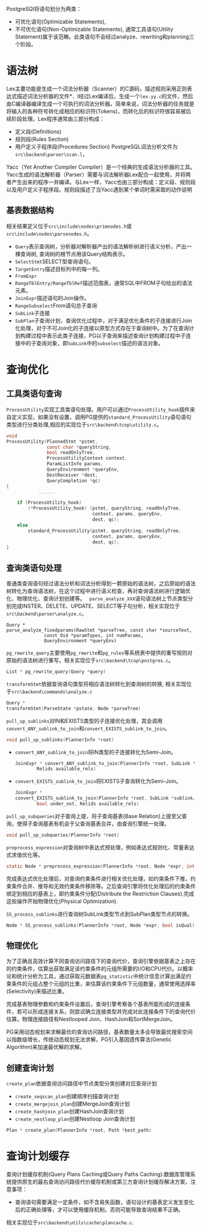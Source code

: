 PostgreSQl将语句划分为两类：
- 可优化语句(Optimizable Statements),
- 不可优化语句(Non-Optimizable Statements), 通常工具语句(Utility Statement)属于该范畴。此类语句不会经过analyze、rewriting和planning三个阶段。

# 语法树
Lex主要功能是生成一个词法分析器（Scanner）的C源码，描述规则采用正则表达式描述词法分析器的文件*．l经过Lex编译后，生成一个`lex.yy.c`的文件，然后由C编译器编译生成一个可执行的词法分析器。简单来说，词法分析器的任务就是将输入的各种符号转化成相应的标识符(Tokens)，而转化后的标识符很容易被后续阶段处理。Lex程序通常由三部分构成：
- 定义段(Definitions)
- 规则段(Rules Section)
- 用户定义子程序段(Procedures Section)
PostgreSQL词法分析文件为`src\backend\parser\scan.l`，

Yacc（Yet Another Compiler Compiler）是一个经典的生成语法分析器的工具。Yacc生成的语法解析器（Parser）需要与词法解析器Lex配合一起使用，并将两者产生出来的程序一并编译。与Lex一样，Yacc也由三部分构成：定义段、规则段以及用户定义子程序段。规则段描述了当Yacc遇到某个单词时需采取的动作说明

## 基表数据结构
相关结果定义位于`src\include\nodes\primnodes.h`或`src\include\nodes\parsenodes.h`。
- `Query`表示查询树，分析器对解析器产出的语法解析树进行语义分析，产出一棵查询树, 查询树的根节点用该Query结构表示。
- `SelectStmt`SELECT型查询语句。
- `TargetEntry`描述目标列中的每一列。
- `FromExpr`
- `RangeTblEntry/RangeTblRef`描述范围表，通常SQL中FROM子句给出的语法元素。
- `JoinExpr`描述语句的Join操作。
- `RangeSubselect`From语句总子查询
- `SubLink`子连接
- `SubPlan`子查询计划，查询优化过程中，对于满足优化条件的子连接进行Join化处理，对于不可Join化的子连接以原型方式存在于查询树中。为了在查询计划构建过程中表示此类子连接，PG以子查询来描述查询计划构建过程中子连接中的子查询对象，即`SubLink`中的`subselect`描述的语法对象。
# 查询优化
## 工具类语句查询
`ProcessUtility`实现工具类语句处理。用户可以通过`ProcessUtility_hook`插件来自定义实现，如果没有设置，调用PG提供的`standard_ProcessUtility`语句语句类型进行分类处理,相应的实现位于`src\backend\tcop\utility.c`。
```c
void
ProcessUtility(PlannedStmt *pstmt,
			   const char *queryString,
			   bool readOnlyTree,
			   ProcessUtilityContext context,
			   ParamListInfo params,
			   QueryEnvironment *queryEnv,
			   DestReceiver *dest,
			   QueryCompletion *qc)
{
            ......

	if (ProcessUtility_hook)
		(*ProcessUtility_hook) (pstmt, queryString, readOnlyTree,
								context, params, queryEnv,
								dest, qc);
	else
		standard_ProcessUtility(pstmt, queryString, readOnlyTree,
								context, params, queryEnv,
								dest, qc);
}
```

## 查询类语句处理
普通类查询语句经过语法分析和词法分析得到一颗原始的语法树，之后原始的语法树转化为查询语法树，在这个过程中进行语义检查，再对查询语法树进行逻辑优化、物理优化、查询计划创建等。
` parse_analyze_XXX`语句语法树上节点类型分别完成INSTER、DELETE、UPDATE、SELECT等子句分析，相关实现位于`src\backend\parser\analyze.c`。
```
Query *
parse_analyze_fixedparams(RawStmt *parseTree, const char *sourceText,
			  const Oid *paramTypes, int numParams,
			  QueryEnvironment *queryEnv)
```

`pg_rewrite_query`主要使用`pg_rewrite`和`pg_rules`等系统表中提供的重写规则对原始的语法树进行重写。相关实现位于`src\backend\tcop\postgres.c`。

```c
List * pg_rewrite_query(Query *query)
```
`transformStmt`依据查询语句类型将相应语法树转化到查询树的转换, 相关实现位于`src\backend\commands\analyze.c`
```c
Query *
transformStmt(ParseState *pstate, Node *parseTree)
```

`pull_up_sublinks`对IN和EXISTS类型的子连接优化处理，其会调用`convert_ANY_sublink_to_join`和`convert_EXISTS_sublink_to_join`。
```c
void pull_up_sublinks(PlannerInfo *root)
```
- `convert_ANY_sublink_to_join`将IN类型的子连接转化为Semi-Join。
    ```c
    JoinExpr * convert_ANY_sublink_to_join(PlannerInfo *root, SubLink *sublink,
            Relids available_rels)
    ```
- `convert_EXISTS_sublink_to_join`将EXISTS子查询转化为Semi-Join。
    ```c
    JoinExpr *
    convert_EXISTS_sublink_to_join(PlannerInfo *root, SubLink *sublink,
            bool under_not, Relids available_rels)
    ```

`pull_up_subqueries`对子查询上提，将子查询基表(Base Relation)上提至父查询，使得子查询基表有机会于父查询基表合并，由查询引擎统一处理。
```c
void pull_up_subqueries(PlannerInfo *root)
```

`preprocess_expression`对查询树中表达式预处理，例如表达式规则化、常量表达式求值优化等。
```c
static Node * preprocess_expression(PlannerInfo *root, Node *expr, int kind)
```
完成表达式优化处理后，对查询约束条件进行相关优化处理，如约束条件下推，约束条件合并、推导和无效约束条件移除等。之后查询引擎将优化处理后的约束条件绑定到相应的基表上，即约束条件分配(Distribute the Restriction Clauses).完成这些操作开始物理优化(Physical Optimization).

`SS_process_sublinks`进行查询树SubLink类型节点到SubPlan类型节点的转换。
```C
Node * SS_process_sublinks(PlannerInfo *root, Node *expr, bool isQual)
```
## 物理优化
为了正确且高效计算不同查询访问路径下的查询代价，查询引擎依据基表之上存在的约束条件，估算出获取满足该约束条件的元组所需要的I/O和CPU代价。以概率论和统计分析为工具，通过获取元数据表`pg_statistic`中统计信息计算出满足约束条件的元组占整个元组的比重，来估算该约束条件下元组数量，通常使用选择率(Selectivity)来描述比重。

完成基表物理参数和约束条件设置后，查询引擎考察各个基表所能形成的连接条件，若可以形成连接关系，则尝试确立连接类型并完成对此连接条件下的查询代价估算。物理连接路径有Nestlooped Join、HashJoin和SortMergeJoin。

PG采用动态规划来求解最优的查询访问路径，基表数量太多会导致最优搜索空间以指数级增长，传统动态规划无法求解，PG引入基因遗传算法(Genetic Algorithm)来加速最优解的求解。


## 创建查询计划
`create_plan`依据查询访问路径中节点类型分类创建对应查询计划
- `create_seqscan_plan`创建顺序扫描查询计划
- `create_mergejoin_plan`创建MergeJoin查询计划
- `create_hashjoin_plan`创建HashJoin查询计划
- `create_nestloop_plan`创建Nestloop Join查询计划

```c
Plan * create_plan(PlannerInfo *root, Path *best_path)
```

# 查询计划缓存
查询计划缓存机制(Query Plans Caching或Query Paths Caching):数据库管理系统提供原生的最右查询访问路径代价缓存机制或第三方查询计划缓存解决方案，注意事项：
- 查询语句需要满足一定条件，如不含易失函数，语句设计的基表定义发生变化后的正确处理等，才可以使用缓存机制，否则可能导致查询结果不正确。

相关实现位于`src\backend\utils\cache\plancache.c`.


